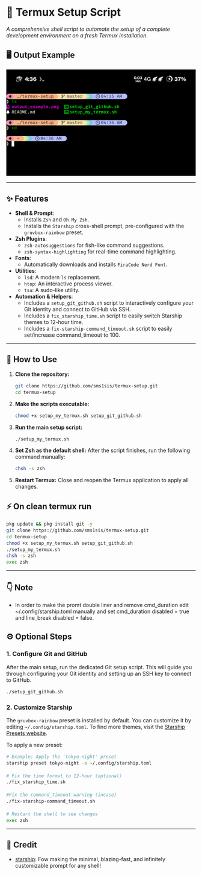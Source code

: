 # 📲 Termux Setup Script

*A comprehensive shell script to automate the setup of a complete development environment on a fresh Termux installation.*

## 🖥️ Output Example
<p align="center">
  <img src="output_example.png" alt="Script Output" width="650">
</p>

---

## ✨ Features

- **Shell & Prompt**:
  - Installs `Zsh` and `Oh My Zsh`.
  - Installs the `Starship` cross-shell prompt, pre-configured with the `gruvbox-rainbow` preset.
- **Zsh Plugins**:
  - `zsh-autosuggestions` for fish-like command suggestions.
  - `zsh-syntax-highlighting` for real-time command highlighting.
- **Fonts**:
  - Automatically downloads and installs `FiraCode Nerd Font`.
- **Utilities**:
  - `lsd`: A modern `ls` replacement.
  - `htop`: An interactive process viewer.
  - `tsu`: A sudo-like utility.
- **Automation & Helpers**:
  - Includes a `setup_git_github.sh` script to interactively configure your Git identity and connect to GitHub via SSH.
  - Includes a `fix_starship_time.sh` script to easily switch Starship themes to 12-hour time.
  - Includes a `fix-starship-command_timeout.sh` script to easily set/increase command_timeout to 100.

---

## 🚀 How to Use

1.  **Clone the repository:**
    ```bash
    git clone https://github.com/sms1sis/termux-setup.git
    cd termux-setup
    ```

2.  **Make the scripts executable:**
    ```bash
    chmod +x setup_my_termux.sh setup_git_github.sh
    ```

3.  **Run the main setup script:**
    ```bash
    ./setup_my_termux.sh
    ```

4.  **Set Zsh as the default shell:**
    After the script finishes, run the following command manually:
    ```bash
    chsh -s zsh
    ```

5.  **Restart Termux:**
    Close and reopen the Termux application to apply all changes.

## ⚡ On clean termux run

```bash
pkg update && pkg install git -y
git clone https://github.com/sms1sis/termux-setup.git
cd termux-setup
chmod +x setup_my_termux.sh setup_git_github.sh
./setup_my_termux.sh
chsh -s zsh
exec zsh
```
---

## 👇 Note
- In order to make the promt double liner and remove cmd_duration
  edit ~/.config/starship.toml manually and set cmd_duration disabled = true
  and line_break disabled = false. 

## ⚙️ Optional Steps

### 1. Configure Git and GitHub

After the main setup, run the dedicated Git setup script. This will guide you through configuring your Git identity and setting up an SSH key to connect to GitHub.

```bash
./setup_git_github.sh
```

### 2. Customize Starship

The `gruvbox-rainbow` preset is installed by default. You can customize it by editing `~/.config/starship.toml`. To find more themes, visit the [Starship Presets website](https://starship.rs/presets/).

To apply a new preset:
```bash
# Example: Apply the 'tokyo-night' preset
starship preset tokyo-night -o ~/.config/starship.toml

# Fix the time format to 12-hour (optional)
./fix_starship_time.sh

#Fix the command_timeout warning (incase)
./fix-starship-command_timeout.sh

# Restart the shell to see changes
exec zsh
```
---

## 🙌 Credit
- [starship](https://github.com/starship/starship): Fow making the minimal, blazing-fast, and infinitely customizable prompt for any shell!

